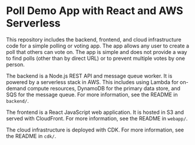 # Poll Demo App with React and AWS Serverless

This repository includes the backend, frontend, and cloud infrastructure code
for a simple polling or voting app. The app allows any user to create a poll
that others can vote on. The app is simple and does not provide a way to find
polls (other than by direct URL) or to prevent multiple votes by one person.

The backend is a Node.js REST API and message queue worker. It is powered by a
serverless stack in AWS. This includes using Lambda for on-demand compute
resources, DynamoDB for the primary data store, and SQS for the message queue.
For more information, see the README in `backend/`.

The frontend is a React JavaScript web application. It is hosted in S3 and
served with CloudFront. For more information, see the README in `webapp/`.

The cloud infrastructure is deployed with CDK. For more information, see the
README in `cdk/`.
